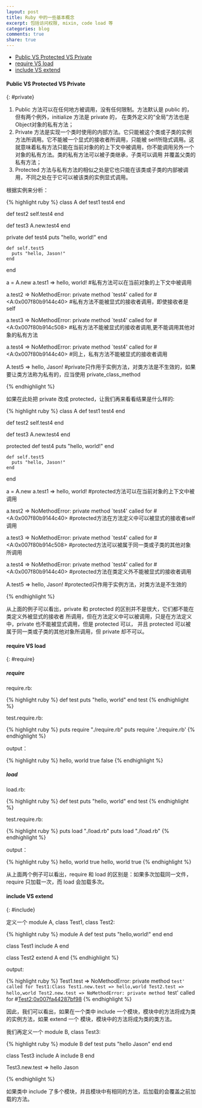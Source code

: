 ```yaml
---
layout: post
title: Ruby 中的一些基本概念
excerpt: 包括访问权限, mixin, code load 等
categories: blog
comments: true
share: true
---
```


* [Public VS Protected VS Private](#private)
* [require VS load](#require)
* [include VS extend](#include)

#### Public VS Protected VS Private
{: #private}

1. Public 方法可以在任何地方被调用，没有任何限制。方法默认是 public 的，但有两个例外，initialize 方法是 private 的，
在类外定义的“全局”方法也是Object对象的私有方法；
2. Private 方法是实现一个类时使用的内部方法。它只能被这个类或子类的实例方法所调用。它不能被一个显式的接收者所调用，只能被
self所隐式调用。这就意味着私有方法只能在当前对象的的上下文中被调用，你不能调用另外一个对象的私有方法。类的私有方法可以被子类继承，子类可以调用
并覆盖父类的私有方法；
3. Protected 方法与私有方法的相似之处是它也只能在该类或子类的内部被调用，不同之处在于它可以被该类的实例显式调用。

根据实例来分析：

{% highlight ruby %}
class A
  def test1
    test4
  end

  def test2
    self.test4
  end

  def test3
    A.new.test4
  end

  private
    def test4
      puts "hello, world!"
    end

    def self.test5
      puts "hello, Jason!"
    end
end

a = A.new
a.test1 => hello, world!
#私有方法可以在当前对象的上下文中被调用

a.test2 => NoMethodError: private method `test4' called for #<A:0x007f80b9144c40>
#私有方法不能被显式的接收者调用，即使接收者是self

a.test3 => NoMethodError: private method `test4' called for #<A:0x007f80b914c508>
#私有方法不能被显式的接收者调用,更不能调用其他对象的私有方法

a.test4 => NoMethodError: private method `test4' called for #<A:0x007f80b9144c40>
#同上，私有方法不能被显式的接收者调用

A.test5 => hello, Jason!
#private只作用于实例方法，对类方法是不生效的，如果要让类方法称为私有的，应当使用 private_class_method

{% endhighlight %}

如果在此处把 private 改成 protected，让我们再来看看结果是什么样的:

{% highlight ruby %}
class A
  def test1
    test4
  end

  def test2
    self.test4
  end

  def test3
    A.new.test4
  end

  protected
    def test4
      puts "hello, world!"
    end

    def self.test5
      puts "hello, Jason!"
    end
end

a = A.new
a.test1 => hello, world!
#protected方法可以在当前对象的上下文中被调用

a.test2 => NoMethodError: private method `test4' called for #<A:0x007f80b9144c40>
#protected方法在方法定义中可以被显式的接收者self调用

a.test3 => NoMethodError: private method `test4' called for #<A:0x007f80b914c508>
#protected方法可以被属于同一类或子类的其他对象所调用

a.test4 => NoMethodError: private method `test4' called for #<A:0x007f80b9144c40>
#protected方法在类定义外不能被显式的接收者调用

A.test5 => hello, Jason!
#protected只作用于实例方法，对类方法是不生效的

{% endhighlight %}

从上面的例子可以看出，private 和 protected 的区别并不是很大，它们都不能在类定义外被显式的接收者
所调用，但在方法定义中可以被调用，只是在方法定义中，private 也不能被显式调用，但是 protected 可以，
并且 protected 可以被属于同一类或子类的其他对象所调用，但 private 却不可以。

#### require VS load
{: #require}


##### require

require.rb:

{% highlight ruby %}
def test
    puts "hello, world"
end
test
{% endhighlight %}

test.require.rb:

{% highlight ruby %}
puts require "./require.rb"
puts require './require.rb'
{% endhighlight %}

output：

{% highlight ruby %}
hello, world
true
false
{% endhighlight %}

##### load

load.rb:

{% highlight ruby %}
def test
    puts "hello, world"
end
test
{% endhighlight %}

test.require.rb:

{% highlight ruby %}
puts load "./load.rb"
puts load "./load.rb"
{% endhighlight %}

output：

{% highlight ruby %}
hello, world
true
hello, world
true
{% endhighlight %}

从上面两个例子可以看出，require 和 load 的区别是：如果多次加载同一文件，require 只加载一次，而 load 会加载多次。

#### include VS extend
{: #include}


定义一个 module A, class Test1, class Test2:

{% highlight ruby %}
module A
  def test
     puts "hello,world!"
  end
end

class Test1
  include A
end

class Test2
  extend A
end
{% endhighlight %}

output:

{% highlight ruby %}
Test1.test => NoMethodError: private method `test' called for Test1:Class
Test1.new.test => hello,world
Test2.test => hello,world
Test2.new.test => NoMethodError: private method `test' called for #<Test2:0x007fa44287bf98>
{% endhighlight %}

因此，我们可以看出，如果在一个类中 include 一个模块，模块中的方法将成为类的实例方法，如果 extend 一个
模块，模块中的方法将成为类的类方法。

我们再定义一个 module B, class Test3:

{% highlight ruby %}
module B
  def test
    puts "hello Jason"
  end
end

class Test3
  include A
  include B
end

Test3.new.test => hello Jason

{% endhighlight %}

如果类中 include 了多个模块，并且模块中有相同的方法，后加载的会覆盖之前加载的方法。